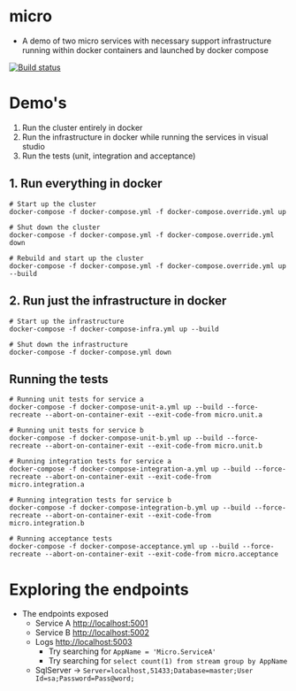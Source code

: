 # micro
- A demo of two micro services with necessary support infrastructure running within docker containers and launched by docker compose

[![Build status](https://ci.appveyor.com/api/projects/status/e29quxiplixm9v7x?svg=true)](https://ci.appveyor.com/project/PeterKneale/micro)

# Demo's

1. Run the cluster entirely in docker
2. Run the infrastructure in docker while running the services in visual studio
3. Run the tests (unit, integration and acceptance)

## 1. Run everything in docker

```
# Start up the cluster
docker-compose -f docker-compose.yml -f docker-compose.override.yml up

# Shut down the cluster
docker-compose -f docker-compose.yml -f docker-compose.override.yml down

# Rebuild and start up the cluster
docker-compose -f docker-compose.yml -f docker-compose.override.yml up --build
```

## 2. Run just the infrastructure in docker

```
# Start up the infrastructure
docker-compose -f docker-compose-infra.yml up --build

# Shut down the infrastructure
docker-compose -f docker-compose.yml down
```

## Running the tests
```
# Running unit tests for service a
docker-compose -f docker-compose-unit-a.yml up --build --force-recreate --abort-on-container-exit --exit-code-from micro.unit.a

# Running unit tests for service b
docker-compose -f docker-compose-unit-b.yml up --build --force-recreate --abort-on-container-exit --exit-code-from micro.unit.b

# Running integration tests for service a
docker-compose -f docker-compose-integration-a.yml up --build --force-recreate --abort-on-container-exit --exit-code-from micro.integration.a

# Running integration tests for service b
docker-compose -f docker-compose-integration-b.yml up --build --force-recreate --abort-on-container-exit --exit-code-from micro.integration.b

# Running acceptance tests
docker-compose -f docker-compose-acceptance.yml up --build --force-recreate --abort-on-container-exit --exit-code-from micro.acceptance
```


# Exploring the endpoints

- The endpoints exposed
    - Service A [http://localhost:5001](http://localhost:5001)
    - Service B [http://localhost:5002](http://localhost:5002)
    - Logs [http://localhost:5003](http://localhost:5003)
        - Try searching for `AppName = 'Micro.ServiceA'`
        - Try searching for `select count(1) from stream group by AppName`
    - SqlServer -> `Server=localhost,51433;Database=master;User Id=sa;Password=Pass@word;`

